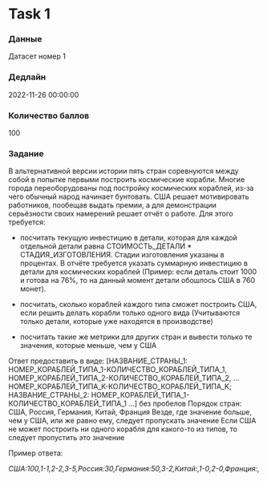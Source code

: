 # Task 1

### Данные 
Датасет номер 1

### Дедлайн 
2022-11-26 00:00:00

### Количество баллов

100

### Задание 

В альтернативной версии истории пять стран соревнуются между собой в попытке первыми построить космические корабли. Многие города переоборудованы под постройку космических кораблей, из-за чего обычный народ начинает бунтовать. США решает мотивировать работников, пообещав выдать премии, а для демонстрации серьёзности своих намерений решает отчёт о работе. Для этого требуется:

* посчитать текущую инвестицию в детали, которая для каждой отдельной детали равна СТОИМОСТЬ_ДЕТАЛИ * СТАДИЯ_ИЗГОТОВЛЕНИЯ. Стадии изготовления указаны в процентах. В отчёте требуется указать суммарную инвестицию в детали для космических кораблей
(Пример: если деталь стоит 1000 и готова на 76%, то на данный момент детали обошлось США в 760 монет).

* посчитать, сколько кораблей каждого типа сможет построить США, если решить делать корабли только одного вида
(Учитываются только детали, которые уже находятся в производстве)

* посчитать такие же метрики для других стран и вывести только те значения, которые меньше, чем у США

Ответ предоставить в виде: [НАЗВАНИЕ_СТРАНЫ_1: НОМЕР_КОРАБЛЕЙ_ТИПА_1-КОЛИЧЕСТВО_КОРАБЛЕЙ_ТИПА_1, НОМЕР_КОРАБЛЕЙ_ТИПА_2-КОЛИЧЕСТВО_КОРАБЛЕЙ_ТИПА_2, ... НОМЕР_КОРАБЛЕЙ_ТИПА_K-КОЛИЧЕСТВО_КОРАБЛЕЙ_ТИПА_K; НАЗВАНИЕ_СТРАНЫ_2: НОМЕР_КОРАБЛЕЙ_ТИПА_1-КОЛИЧЕСТВО_КОРАБЛЕЙ_ТИПА_1 ...] без пробелов
Порядок стран: США, Россия, Германия, Китай, Франция
Везде, где значение больше, чем у США, или же равно ему, следует пропускать значение
Если США не может построить ни одного корабля для какого-то из типов, то следует пропустить это значение

Пример ответа:

*США:100,1-1,2-2,3-5,Россия:30,Германия:50,3-2,Китай:,1-0,2-0,Франция:,*
